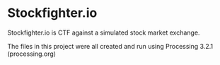 Stockfighter.io
===============

Stockfighter.io is CTF against a simulated stock market exchange.

The files in this project were all created and run using Processing 3.2.1 (processing.org)
